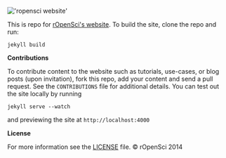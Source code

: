 


!['ropensci website'](http://ropensci.org/assets/common-files/img/content/blog_header_logo.png)


This is repo for [rOpenSci's website](http://ropensci.org/). To build the site, clone the repo and run:

```
jekyll build
```


__Contributions__

To contribute content to the website such as tutorials, use-cases, or blog posts (upon invitation), fork this repo, add your content and send a pull request. See the `CONTRIBUTIONS` file for additional details. You can test out the site locally by running

```
jekyll serve --watch
```
and previewing the site at `http://localhost:4000`

__License__

For more information see the [LICENSE](https://github.com/ropensci/roweb/blob/master/LICENSE) file. © rOpenSci 2014

